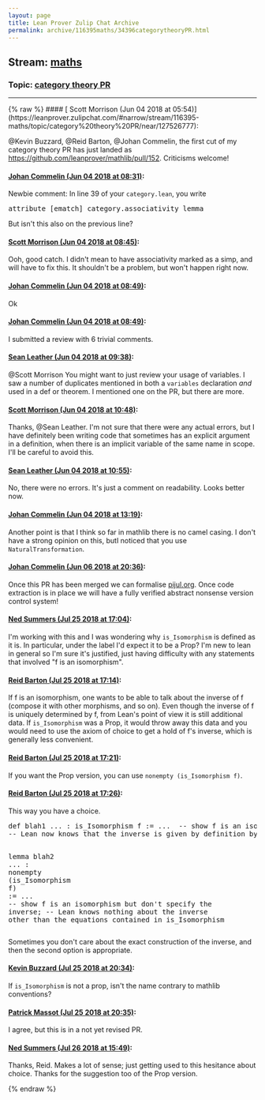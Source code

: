 ```yaml
---
layout: page
title: Lean Prover Zulip Chat Archive 
permalink: archive/116395maths/34396categorytheoryPR.html
---
```


## Stream: [maths](https://leanprover-community.github.io/archive/116395maths/index.html)
### Topic: [category theory PR](https://leanprover-community.github.io/archive/116395maths/34396categorytheoryPR.html)

---

<base href="https://leanprover.zulipchat.com">
{% raw %}
#### [ Scott Morrison (Jun 04 2018 at 05:54)](https://leanprover.zulipchat.com/#narrow/stream/116395-maths/topic/category%20theory%20PR/near/127526777):
<p><span class="user-mention" data-user-id="110038">@Kevin Buzzard</span>, <span class="user-mention" data-user-id="110032">@Reid Barton</span>, <span class="user-mention" data-user-id="112680">@Johan Commelin</span>, the first cut of my category theory PR has just landed as <a href="https://github.com/leanprover/mathlib/pull/152" target="_blank" title="https://github.com/leanprover/mathlib/pull/152">https://github.com/leanprover/mathlib/pull/152</a>. Criticisms welcome!</p>

#### [ Johan Commelin (Jun 04 2018 at 08:31)](https://leanprover.zulipchat.com/#narrow/stream/116395-maths/topic/category%20theory%20PR/near/127531032):
<p>Newbie comment: In line 39 of your <code>category.lean</code>, you write</p>
<div class="codehilite"><pre><span></span><span class="n">attribute</span> <span class="o">[</span><span class="n">ematch</span><span class="o">]</span> <span class="n">category</span><span class="bp">.</span><span class="n">associativity_lemma</span>
</pre></div>


<p>But isn't this also on the previous line?</p>

#### [ Scott Morrison (Jun 04 2018 at 08:45)](https://leanprover.zulipchat.com/#narrow/stream/116395-maths/topic/category%20theory%20PR/near/127531414):
<p>Ooh, good catch. I didn't mean to have associativity marked as a simp, and will have to fix this. It shouldn't be a problem, but won't happen right now.</p>

#### [ Johan Commelin (Jun 04 2018 at 08:49)](https://leanprover.zulipchat.com/#narrow/stream/116395-maths/topic/category%20theory%20PR/near/127531557):
<p>Ok</p>

#### [ Johan Commelin (Jun 04 2018 at 08:49)](https://leanprover.zulipchat.com/#narrow/stream/116395-maths/topic/category%20theory%20PR/near/127531564):
<p>I submitted a review with 6 trivial comments.</p>

#### [ Sean Leather (Jun 04 2018 at 09:38)](https://leanprover.zulipchat.com/#narrow/stream/116395-maths/topic/category%20theory%20PR/near/127533096):
<p><span class="user-mention" data-user-id="110087">@Scott Morrison</span> You might want to just review your usage of variables. I saw a number of duplicates mentioned in both a <code>variables</code> declaration <em>and</em> used in a def or theorem. I mentioned one on the PR, but there are more.</p>

#### [ Scott Morrison (Jun 04 2018 at 10:48)](https://leanprover.zulipchat.com/#narrow/stream/116395-maths/topic/category%20theory%20PR/near/127535271):
<p>Thanks, <span class="user-mention" data-user-id="110045">@Sean Leather</span>. I'm not sure that there were any actual errors, but I have definitely been writing code that sometimes has an explicit argument in a definition, when there is an implicit variable of the same name in scope. I'll be careful to avoid this.</p>

#### [ Sean Leather (Jun 04 2018 at 10:55)](https://leanprover.zulipchat.com/#narrow/stream/116395-maths/topic/category%20theory%20PR/near/127535472):
<p>No, there were no errors. It's just a comment on readability. Looks better now.</p>

#### [ Johan Commelin (Jun 04 2018 at 13:19)](https://leanprover.zulipchat.com/#narrow/stream/116395-maths/topic/category%20theory%20PR/near/127540230):
<p>Another point is that I think so far in mathlib there is no camel casing. I don't have a strong opinion on this, butI noticed that you use <code>NaturalTransformation</code>.</p>

#### [ Johan Commelin (Jun 06 2018 at 20:36)](https://leanprover.zulipchat.com/#narrow/stream/116395-maths/topic/category%20theory%20PR/near/127670781):
<p>Once this PR has been merged we can formalise <a href="http://pijul.org" target="_blank" title="http://pijul.org">pijul.org</a>. Once code extraction is in place we will have a fully verified abstract nonsense version control system!</p>

#### [ Ned Summers (Jul 25 2018 at 17:04)](https://leanprover.zulipchat.com/#narrow/stream/116395-maths/topic/category%20theory%20PR/near/130280546):
<p>I'm working with this and I was wondering why <code>is_Isomorphism</code> is defined as it is. In particular, under the label I'd expect it to be a Prop? I'm new to lean in general so I'm sure it's justified, just having difficulty with any statements that involved "f is an isomorphism".</p>

#### [ Reid Barton (Jul 25 2018 at 17:14)](https://leanprover.zulipchat.com/#narrow/stream/116395-maths/topic/category%20theory%20PR/near/130281159):
<p>If f is an isomorphism, one wants to be able to talk about the inverse of f (compose it with other morphisms, and so on). Even though the inverse of f is uniquely determined by f, from Lean's point of view it is still additional data. If <code>is_Isomorphism</code> was a Prop, it would throw away this data and you would need to use the axiom of choice to get a hold of f's inverse, which is generally less convenient.</p>

#### [ Reid Barton (Jul 25 2018 at 17:21)](https://leanprover.zulipchat.com/#narrow/stream/116395-maths/topic/category%20theory%20PR/near/130281667):
<p>If you want the Prop version, you can use <code>nonempty (is_Isomorphism f)</code>.</p>

#### [ Reid Barton (Jul 25 2018 at 17:26)](https://leanprover.zulipchat.com/#narrow/stream/116395-maths/topic/category%20theory%20PR/near/130281941):
<p>This way you have a choice.</p>
<div class="codehilite"><pre><span></span><span class="n">def</span> <span class="n">blah1</span> <span class="bp">...</span> <span class="o">:</span> <span class="n">is_Isomorphism</span> <span class="n">f</span> <span class="o">:=</span> <span class="bp">...</span>  <span class="c1">-- show f is an isomorphism by exhibiting an inverse;</span>
<span class="c1">-- Lean now knows that the inverse is given by definition by whatever formula you gave</span>

<span class="kn">lemma</span> <span class="n">blah2</span> <span class="bp">...</span> <span class="o">:</span> <span class="n">nonempty</span> <span class="o">(</span><span class="n">is_Isomorphism</span> <span class="n">f</span><span class="o">)</span> <span class="o">:=</span> <span class="bp">...</span>  <span class="c1">-- show f is an isomorphism but don&#39;t specify the inverse;</span>
<span class="c1">-- Lean knows nothing about the inverse other than the equations contained in is_Isomorphism</span>
</pre></div>


<p>Sometimes you don't care about the exact construction of the inverse, and then the second option is appropriate.</p>

#### [ Kevin Buzzard (Jul 25 2018 at 20:34)](https://leanprover.zulipchat.com/#narrow/stream/116395-maths/topic/category%20theory%20PR/near/130293640):
<p>If <code>is_Isomorphism</code> is not a prop, isn't the name contrary to mathlib conventions?</p>

#### [ Patrick Massot (Jul 25 2018 at 20:35)](https://leanprover.zulipchat.com/#narrow/stream/116395-maths/topic/category%20theory%20PR/near/130293672):
<p>I agree, but this is in a not yet revised PR.</p>

#### [ Ned Summers (Jul 26 2018 at 15:49)](https://leanprover.zulipchat.com/#narrow/stream/116395-maths/topic/category%20theory%20PR/near/130344859):
<p>Thanks, Reid. Makes a lot of sense; just getting used to this hesitance about choice. Thanks for the suggestion too of the Prop version.</p>


{% endraw %}
